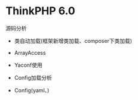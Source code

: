 ThinkPHP 6.0
===============

源码分析

* 类自动加载(框架新增类加载、composer下类加载)

* ArrayAccess

* Yaconf使用

* Config加载分析

* Config(yaml、)